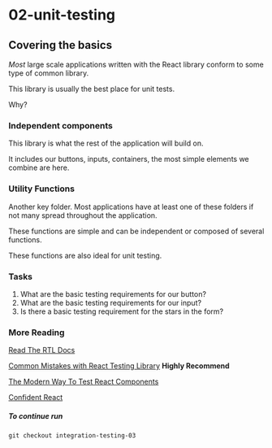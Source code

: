 # 02-unit-testing

## Covering the basics

_Most_ large scale applications written with the React library conform to some type of common library.

This library is usually the best place for unit tests.

Why?

### Independent components

This library is what the rest of the application will build on.

It includes our buttons, inputs, containers, the most simple elements we combine are here.

### Utility Functions

Another key folder. Most applications have at least one of these folders if not many spread throughout the application.

These functions are simple and can be independent or composed of several functions.

These functions are also ideal for unit testing.

### Tasks

1. What are the basic testing requirements for our button?
2. What are the basic testing requirements for our input?
3. Is there a basic testing requirement for the stars in the form?

### More Reading

[Read The RTL Docs](https://testing-library.com/docs/react-testing-library/intro)

[Common Mistakes with React Testing Library](https://kentcdodds.com/blog/common-mistakes-with-react-testing-library) **Highly Recommend**

[The Modern Way To Test React Components](https://blog.bitsrc.io/react-testing-library-the-modern-way-to-test-react-components-778ef578d0d9)

[Confident React](https://www.youtube.com/watch?v=qXRPHRgcXJ0&list=PLV5CVI1eNcJgNqzNwcs4UKrlJdhfDjshf)

##### To continue run

    git checkout integration-testing-03
